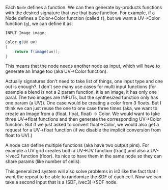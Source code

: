 Each `Node` defines a function. We can then generate by-products functions with the desired signature that use that base function.
For example, if a Node defines a Color->Color function (called `f`), but we want a UV->Color function (`g`), we can define it as:

```glsl
INPUT Image image;

Color g(UV uv)
{
    return f(image(uv));
}
```

This means that the node needs another node as input, which will have to generate an Image too (aka UV->Color function).

Actually signatures don't need to take list of things, one input type and one out is enough?. I don't see many use cases for multi input functions (for example a blend is not a 2 param function, it is an image, it has only one paral. The two images are INPUTs, but the synthesized function only has one param (a UV)). One case would be creating a color from 3 floats. But I think we can just reuse the one to one case three times (aka, we want to create an Image from a (float, float, float) -> Color. We would want to take three UV->float functions and then generate the corresponding UV->Color function. But if we just asked to convert float->Color, we would also get a request for a UV->float function (if we disable the implicit conversion from float to UV).)

A node can define multiple functions (aka have two output pins). For example a UV grid creates both a UV->UV function (fract) and also a UV->ivec2 function (floor). Its nice to have them in the same node so they can share params (like number of cells).

This generalized system will also solve problems in is0 like the fact that I want the repeat to be able to randomize the SDF of each cell. Now we can take a second Input that is a (SDF, ivec3)->SDF node.
